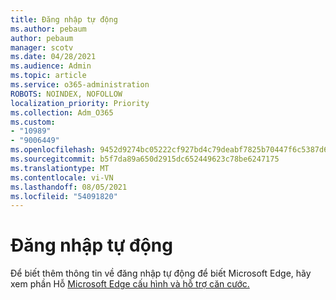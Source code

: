 ```yaml
---
title: Đăng nhập tự động
ms.author: pebaum
author: pebaum
manager: scotv
ms.date: 04/28/2021
ms.audience: Admin
ms.topic: article
ms.service: o365-administration
ROBOTS: NOINDEX, NOFOLLOW
localization_priority: Priority
ms.collection: Adm_O365
ms.custom:
- "10989"
- "9006449"
ms.openlocfilehash: 9452d9274bc05222cf927bd4c79deabf7825b70447f6c5387d65e1a37f8f2db5
ms.sourcegitcommit: b5f7da89a650d2915dc652449623c78be6247175
ms.translationtype: MT
ms.contentlocale: vi-VN
ms.lasthandoff: 08/05/2021
ms.locfileid: "54091820"
---
```

# <a name="automatic-sign-in"></a>Đăng nhập tự động

Để biết thêm thông tin về đăng nhập tự động để biết Microsoft Edge, hãy xem phần Hỗ [Microsoft Edge cấu hình và hỗ trợ căn cước.](https://docs.microsoft.com/deployedge/microsoft-edge-security-identity#automatic-sign-in) 